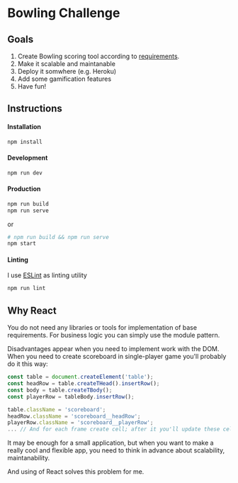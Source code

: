 # Bowling Challenge

## Goals

1. Create Bowling scoring tool according to [requirements](./docs/REQUIREMENTS.md).
2. Make it scalable and maintanable
3. Deploy it somwhere (e.g. Heroku)
4. Add some gamification features
5. Have fun!

## Instructions

#### Installation

```bash
npm install
```

#### Development

```bash
npm run dev
```

#### Production

```bash
npm run build
npm run serve
```

or

```bash
# npm run build && npm run serve
npm start
```

#### Linting

I use [ESLint](http://eslint.org/) as linting utility
```bash
npm run lint
```

## Why React

You do not need any libraries or tools for implementation of base requirements. For business logic 
you can simply use the module pattern.

Disadvantages appear when you need to implement work with the DOM. When you need to create scoreboard in 
single-player game you'll probably do it this way:

```js
const table = document.createElement('table');
const headRow = table.createTHead().insertRow();
const body = table.createTBody();
const playerRow = tableBody.insertRow();

table.className = 'scoreboard';
headRow.className = 'scoreboard__headRow';
playerRow.className = 'scoreboard__playerRow';
... // And for each frame create cell; after it you'll update these cells after rolls.
```

It may be enough for a small application, but when you want to make a really cool and flexible app, 
you need to think in advance about scalability, maintanability.

And using of React solves this problem for me.
